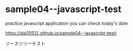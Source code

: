 # sample04--javascript-test
practice javascript
application you can check today's date

https://dai10512.github.io/sample04--javascript-test/

ソースツリーテスト

